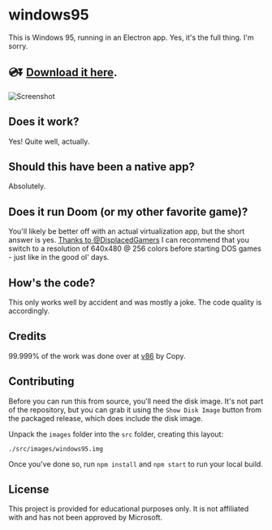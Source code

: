 # windows95

This is Windows 95, running in an Electron app. Yes, it's the full thing. I'm sorry.

## 💿⏬ [Download it here](https://github.com/felixrieseberg/windows95/releases).

![Screenshot](https://user-images.githubusercontent.com/1426799/44532591-4ceb3680-a6a8-11e8-8c2c-bc29f3bfdef7.png)

## Does it work?
Yes! Quite well, actually.

## Should this have been a native app?
Absolutely.

## Does it run Doom (or my other favorite game)?
You'll likely be better off with an actual virtualization app, but the short answer is yes. [Thanks to
@DisplacedGamers](https://youtu.be/xDXqmdFxofM) I can recommend that you switch to a resolution of
640x480 @ 256 colors before starting DOS games - just like in the good ol' days.

## How's the code?
This only works well by accident and was mostly a joke. The code quality is accordingly.

## Credits

99.999% of the work was done over at [v86](https://github.com/copy/v86/) by Copy.

## Contributing

Before you can run this from source, you'll need the disk image. It's not part of the
repository, but you can grab it using the `Show Disk Image` button from the packaged
release, which does include the disk image.

Unpack the `images` folder into the `src` folder, creating this layout:

```
./src/images/windows95.img
```

Once you've done so, run `npm install` and `npm start` to run your local build.

## License

This project is provided for educational purposes only. It is not affiliated with and has
not been approved by Microsoft.

